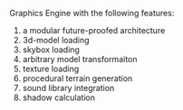 Graphics Engine with the following features:
1. a modular future-proofed architecture 
2. 3d-model loading
3. skybox loading
4. arbitrary model transformaiton
5. texture loading
6. procedural terrain generation
7. sound library integration
8. shadow calculation
